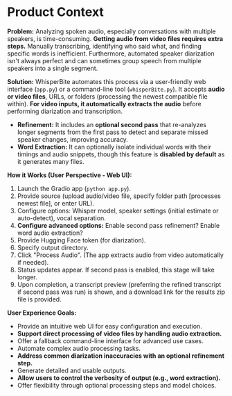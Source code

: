# Product Context

**Problem:** Analyzing spoken audio, especially conversations with multiple speakers, is time-consuming. **Getting audio from video files requires extra steps.** Manually transcribing, identifying who said what, and finding specific words is inefficient. Furthermore, automated speaker diarization isn't always perfect and can sometimes group speech from multiple speakers into a single segment.

**Solution:** WhisperBite automates this process via a user-friendly web interface (`app.py`) or a command-line tool (`whisperBite.py`). It accepts **audio or video files**, URLs, or folders (processing the newest compatible file within). **For video inputs, it automatically extracts the audio** before performing diarization and transcription.
*   **Refinement:** It includes an **optional second pass** that re-analyzes longer segments from the first pass to detect and separate missed speaker changes, improving accuracy.
*   **Word Extraction:** It can optionally isolate individual words with their timings and audio snippets, though this feature is **disabled by default** as it generates many files.

**How it Works (User Perspective - Web UI):**
1.  Launch the Gradio app (`python app.py`).
2.  Provide source (upload audio/video file, specify folder path [processes newest file], or enter URL).
3.  Configure options: Whisper model, speaker settings (initial estimate or auto-detect), vocal separation.
4.  **Configure advanced options:** Enable second pass refinement? Enable word audio extraction?
5.  Provide Hugging Face token (for diarization).
6.  Specify output directory.
7.  Click "Process Audio". (The app extracts audio from video automatically if needed).
8.  Status updates appear. If second pass is enabled, this stage will take longer.
9.  Upon completion, a transcript preview (preferring the refined transcript if second pass was run) is shown, and a download link for the results zip file is provided.

**User Experience Goals:**
*   Provide an intuitive web UI for easy configuration and execution.
*   **Support direct processing of video files by handling audio extraction.**
*   Offer a fallback command-line interface for advanced use cases.
*   Automate complex audio processing tasks.
*   **Address common diarization inaccuracies with an optional refinement step.**
*   Generate detailed and usable outputs.
*   **Allow users to control the verbosity of output (e.g., word extraction).**
*   Offer flexibility through optional processing steps and model choices. 